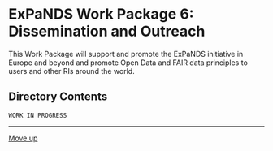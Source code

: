 # ExPaNDS Work Package 6: Dissemination and Outreach

This Work Package will support and promote the ExPaNDS initiative in Europe and beyond and promote Open Data and FAIR data principles to users and other RIs around the world.

## Directory Contents

`WORK IN PROGRESS`

-------------------

[Move up](../)
